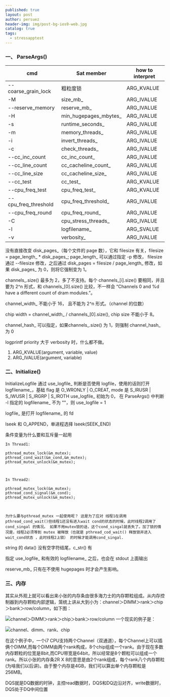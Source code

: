 ```yaml
---
published: true
layout: post
author: persuez
header-img: img/post-bg-ios9-web.jpg
catalog: true
tags:
  - stressapptest
---
```

### 一、 ParseArgs()
| cmd | Sat member | how to interpret
| --- | --- | ---
| --coarse_grain_lock | 粗粒度锁 | ARG_KVALUE
| -M | size_mb_ | ARG_IVALUE
| --reserve_memory | reserve_mb_ | ARG_IVALUE
| -H | min_hugepages_mbytes_ | ARG_IVALUE
| -s | runtime_seconds_ | ARG_IVALUE
| -m | memory_threads_ | ARG_IVALUE
| -i | invert_threads_ | ARG_IVALUE
| -c | check_threads_ | ARG_IVALUE
| --cc_inc_count | cc_inc_count_ | ARG_IVALUE
| --cc_line_count | cc_cacheline_count_ | ARG_IVALUE
| --cc_line_size | cc_cacheline_size_ | ARG_IVALUE
| --cc_test | cc_test_ | ARG_KVALUE
| --cpu_freq_test | cpu_freq_test_ | ARG_KVALUE
| --cpu_freq_threshold | cpu_freq_threshold_ | ARG_IVALUE
| --cpu_freq_round | cpu_freq_round_ | ARG_IVALUE
| -C | cpu_stress_threads_ | ARG_IVALUE
| -l | logfilename_ | ARG_SVALUE
| -v | verbosity_ | ARG_IVALUE


没有直接改变 disk_pages_（每个文件的  page 数），它和 filesize 有关，filesize =  page_length_ * disk_pages_; page_length_ 可以通过指定 -p 修改， filesize 通过 --filesize 修改，之后通过 disk_pages = filesize / page_length_ 修改，如果 disk_pages_ 为 0，则将它强制变为 1。

channels_.size() 最多为 2，多了不支持。每个 channels_[i].size() 要相同，并且要为 2^n 形式，和 channels_[0].size() 比较，不一样会  “Channels 0 and %d have a different count of dram modules.”。

channel_width_ 不能小于 16， 且不能为 2^n 形式。（channel 的位数）

chip width = channel_width_ / channels_[0].size(), chip size 不能小于 8。

channel_hash_ 可以指定，如果channels_.size() 为 1，则强制 channel_hash_ 为 0

logprintf priority 大于 verbosity 时，什么都不做。



1. ARG_KVALUE(argument, variable, value)
2. ARG_IVALUE(argument, variable) 

### 二、Initialize()

InitializeLogfile 通过 use_logfile_ 判断是否使用 logfile，使用的话则打开 logfilename_，基础 flag 是 O_WRONLY | O_CREAT, mode 是 S_IRUSR | S_IWUSR | S_IRGRP | S_IROTH
use_logfile_ 初始为 0， 在 ParseArgs() 中判断 -l 指定的 logfilename_ 不为 ""，则 use_logfile = 1

logfile_ 是打开 logfilename_ 的 fd

lseek 和 O_APPEND，单进程选择 lseek(SEEK_END)

条件变量为什么要和互斥量一起用

    In Thread1:

    pthread_mutex_lock(&m_mutex);   
    pthread_cond_wait(&m_cond,&m_mutex);   
    pthread_mutex_unlock(&m_mutex);  

     

    In Thread2:

    pthread_mutex_lock(&m_mutex);   
    pthread_cond_signal(&m_cond);   
    pthread_mutex_unlock(&m_mutex);  

     

    为什么要与pthread_mutex 一起使用呢？ 这是为了应对 线程1在调用pthread_cond_wait()但线程1还没有进入wait cond的状态的时候，此时线程2调用了 cond_singal 的情况。 如果不用mutex锁的话，这个cond_singal就丢失了。加了锁的情况是，线程2必须等到 mutex 被释放（也就是 pthread_cod_wait() 释放锁并进入wait_cond状态 ，此时线程2上锁） 的时候才能调用cond_singal.

string 的 data() 没有空字符结尾，c_str() 有

指定 use_logfile_ 和有效的 logfilename_ 之后，也会在 stdout 上面输出

reserve_mb_ 只有在不使用 hugepages 时才会产生影响。


### 三、内存

其实从外观上就可以看出来小张的内存条由很多海力士的内存颗粒组成。从内存控制器到内存颗粒内部逻辑，笼统上讲从大到小为：channel＞DIMM＞rank＞chip＞bank＞row/column，如下图：

![channel＞DIMM＞rank＞chip＞bank＞row/column](http://persuez-image.oss-cn-shenzhen.aliyuncs.com/2019/09/21/a23c4587d2f2d.jpg)
一个现实的例子是：

![channel、dimm、rank、chip](http://persuez-image.oss-cn-shenzhen.aliyuncs.com/2019/09/21/44fcb5d997043.jpg)


在这个例子中，一个i7 CPU支持两个Channel（双通道），每个Channel上可以插俩个DIMM,而每个DIMM由两个rank构成，8个chip组成一个rank。由于现在多数内存颗粒的位宽是8bit,而CPU带宽是64bit，所以经常是8个颗粒可以组成一个rank。所以小张的内存条2R X 8的意思是由2个rank组成，每个rank八个内存颗粒(为啥我们以后讲)。由于整个内存是4GB，我们可以算出单个内存颗粒是256MB。

DQS就是DQ数据的时钟，主控read数据时，DQS和DQ边沿对齐，write数据时，DQS处于DQ中间位置